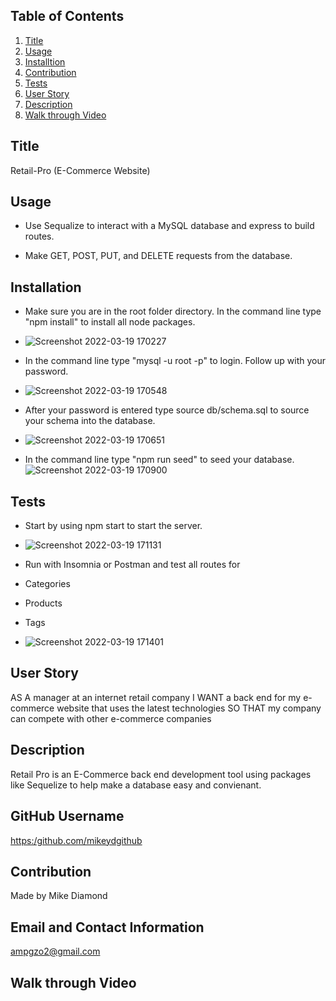 
  ## Table of Contents
  1. [Title](#Title)
  2. [Usage](#Usage)
  3. [Installtion](#Installtion)
  5. [Contribution](#Contribution)
  6. [Tests](#Test)
  7. [User Story](#Story)
  8. [Description](#Description)
  9. [Walk through Video](#Video)

  ## Title

  Retail-Pro (E-Commerce Website)
  
  ## Usage

  * Use Sequalize to interact with a MySQL database and express to build routes.

  * Make GET, POST, PUT, and DELETE requests from the database.

  ## Installation

  * Make sure you are in the root folder directory. In the command line type "npm install" to install all node packages.
  * ![Screenshot 2022-03-19 170227](https://user-images.githubusercontent.com/94988620/159138322-6956eef5-1844-4b5a-8508-09434aacf16f.jpg)

  * In the command line type "mysql -u root -p" to login. Follow up with your password. 
  * ![Screenshot 2022-03-19 170548](https://user-images.githubusercontent.com/94988620/159138379-7f06c3b5-738c-46a6-b67b-9edc550bc930.jpg)
  * After your password is entered type source db/schema.sql to source your schema into the database.
  * ![Screenshot 2022-03-19 170651](https://user-images.githubusercontent.com/94988620/159138444-45fb1512-83ab-4f97-a5fc-7e5463fde6cb.jpg)

  * In the command line type "npm run seed" to seed your
  database.
  ![Screenshot 2022-03-19 170900](https://user-images.githubusercontent.com/94988620/159138454-1181880a-e70d-48eb-8696-402885958d67.jpg)


  ## Tests
  * Start by using npm start to start the server.
  * ![Screenshot 2022-03-19 171131](https://user-images.githubusercontent.com/94988620/159138525-6c1e5332-fc7a-4de4-bc16-e29e34544334.jpg)
  
  * Run with Insomnia or Postman and test all routes for
  
  * Categories
  * Products
  * Tags
  * ![Screenshot 2022-03-19 171401](https://user-images.githubusercontent.com/94988620/159138590-38510e8d-befb-4173-be24-60c59633084d.jpg)

  
  ## User Story

  AS A manager at an internet retail company
  I WANT a back end for my e-commerce website that uses the latest technologies
  SO THAT my company can compete with other e-commerce companies

  ## Description

  Retail Pro is an E-Commerce back end development tool using packages like Sequelize to help make a database easy and convienant. 

  ## GitHub Username
    
  [https:/github.com/mikeydgithub](https:/github.com/mikeydgithub)
  
  ## Contribution

  Made by Mike Diamond
  
  ## Email and Contact Information
     
  ampgzo2@gmail.com

  ## Walk through Video
  
